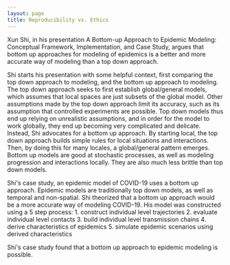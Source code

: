```yaml
---
layout: page
title: Reproducibility vs. Ethics
---
```

Xun Shi, in his presentation A Bottom-up Approach to Epidemic Modeling: Conceptual Framework, Implementation, and Case Study, argues that bottom up approaches for modeling of epidemics is a better and more accurate way of modeling than a top down approach.

Shi starts his presentation with some helpful context, first comparing the top down approach to modeling, and the bottom up approach to modeling. The top down approach seeks to first establish global/general models, which assumes that local spaces are just subsets of the global model. Other assumptions made by the top down approach limit its accuracy, such as its assumption that controlled experiments are possible. Top down models thus end up relying on unrealistic assumptions, and in order for the model to work globally, they end up becoming very complicated and delicate. Instead, Shi advocates for a bottom up approach. By starting local, the top down approach builds simple rules for local situations and interactions. Then, by doing this for many locales, a global/general pattern emerges. Bottom up models are good at stochastic processes, as well as modeling progression and interactions locally. They are also much less brittle than top down models.

Shi's case study, an epidemic model of COVID-19 uses a bottom up approach. Epidemic models are traditionally top down models, as well as temporal and non-spatial. Shi theorized that a bottom up approach would be a more accurate way of modeling COVID-19. His model was constructed using a 5 step process:
    1. construct individual level trajectories
    2. evaluate individual level contacts
    3. build individual level transmission chains
    4. derive characteristics of epidemics
    5. simulate epidemic scenarios using derived characteristics

Shi's case study found that a bottom up approach to epidemic modeling is possible. 
